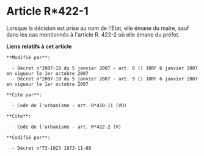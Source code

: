 # Article R*422-1

Lorsque la décision est prise au nom de l'Etat, elle émane du maire, sauf dans les cas mentionnés à l'article R. 422-2 où
elle émane du préfet.

**Liens relatifs à cet article**

	**Modifié par**:

	  - Décret n°2007-18 du 5 janvier 2007 - art. 8 () JORF 6 janvier 2007 en vigueur le 1er octobre 2007
	  - Décret n°2007-18 du 5 janvier 2007 - art. 9 () JORF 6 janvier 2007 en vigueur le 1er octobre 2007

	**Cité par**:

	  - Code de l'urbanisme - art. R*410-11 (VD)

	**Cite**:

	  - Code de l'urbanisme - art. R*422-2 (V)

	**Codifié par**:

	  - Décret n°73-1023 1973-11-08
